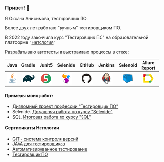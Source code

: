 ### Привет! 👋
Я Оксана Анисимова, тестировщик ПО.

Более двух лет работаю "ручным" тестировщиком ПО. 

В 2022 году закончила курс "Тестировщик ПО" на образовательной платформе "[Нетология](https://netology.ru/)"

Разрабатываю автотесты и выстраиваю процессы в стеке:

| Java | Gradle | Junit5 | Selenide | GitHub | Jenkins | Selenoid | Allure Report | Jira |
|:----:|:----:|:------:|:------:|:------:|:----:|:----:|:------:|:------:|
| <img src="https://github.com/Roman-1990/bip-test/blob/master/img/logo/Java.png" width="40" height="40"> | <img src="https://github.com/Roman-1990/bip-test/blob/master/img/logo/Gradle.png" width="40" height="40"> | <img src="https://github.com/Roman-1990/bip-test/blob/master/img/logo/JUnit5.png" width="40" height="40"> | <img src="https://github.com/Roman-1990/bip-test/blob/master/img/logo/Selenide.png" width="40" height="40"> | <img src="https://github.com/Roman-1990/bip-test/blob/master/img/logo/Github.png" width="40" height="40"> | <img src="https://github.com/Roman-1990/bip-test/blob/master/img/logo/Jenkins.png" width="40" height="40"> | <img src="https://github.com/Roman-1990/bip-test/blob/master/img/logo/Selenoid.png" width="40" height="40"> | <img src="https://github.com/Roman-1990/bip-test/blob/master/img/logo/Allure_Report.png" width="40" height="40"> | <img src="https://github.com/Roman-1990/bip-test/blob/master/img/logo/Jira.png" width="40" height="40"> |

#### Примеры моих работ:
* [Дипломный проект профессии "Тестировщик ПО"](https://github.com/Ksuschka/QADiploma)
* Selenide. [Домашняя работа по курсу "Selenide"](https://github.com/Ksuschka/CardDeliveryOrder)
* SQL. [Итоговая работа по курсу "SQL"](https://github.com/Ksuschka/DeadlineSQL)


#### Сертификаты Нетологии
* [GIT - система контроля версий](https://drive.google.com/file/d/1cFpi0_k2noJTodGXnWxJLj8iV9aIKdx7/view?usp=sharing)
* [JAVA для тестировщиков](https://drive.google.com/file/d/16NqPpMcQfFUI5K9GvOMBUG2lnomZdcuJ/view?usp=sharing)
* [Автоматизированное тестирование](https://drive.google.com/file/d/1ldEWL0rDzldO_p0JKG69y2U50_-7rshy/view?usp=sharing)
* [Тестировщик ПО](https://drive.google.com/file/d/1GUwMT5ze6e6xeW0VqHJsq7ySlgw3vIpG/view?usp=sharing)

